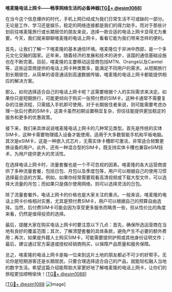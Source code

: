 **喀麦隆电话上网卡——畅享网络生活的必备神器[[TG💪+ @esim1088](https://t.me/s/esim1088)]**

在当今这个信息爆炸的时代，手机上网已经成为我们日常生活不可或缺的一部分。无论是工作、学习还是娱乐，稳定的网络连接都是我们的得力助手。而对于那些计划前往喀麦隆旅行或长期居住的朋友来说，选择一款合适的电话上网卡显得尤为重要。今天，我们就来聊聊喀麦隆的电话上网卡，看看它能为我们带来怎样的便利。

首先，让我们了解一下喀麦隆的基本通信环境。喀麦隆位于非洲中西部，是一个多元文化交融的国家。近年来，随着经济的发展和技术的进步，该国的通信基础设施也在不断完善。目前，喀麦隆的主要移动运营商包括MTN、Orange以及Camtel等，这些运营商提供的电话上网卡种类繁多，能满足不同用户的需求。从短期旅行到长期居住，从简单的语音通话到高速数据传输，喀麦隆的电话上网卡都能提供相应的解决方案。

那么，如何选择适合自己的电话上网卡呢？这需要根据个人的实际需求来决定。如果你只是短期旅行，可能更倾向于购买一张预付费的SIM卡，这种卡通常不需要复杂的注册流程，只需插入手机即可使用。对于长期居住者来说，则可能需要考虑办理一张后付费的SIM卡，这类卡虽然初期设置稍显复杂，但往往能提供更加稳定的服务和更多的优惠政策。

接下来，我们来具体说说喀麦隆电话上网卡的几种常见类型。首先是传统的实体SIM卡，这种卡需要物理插入设备才能使用，适用于大多数智能手机和平板电脑。其次是eSIM卡，这是一种嵌入式芯片，无需实体卡槽即可激活，非常适合频繁更换设备的用户。此外，还有一种混合型的SIM卡，既支持实体卡槽也兼容eSIM技术，为用户提供更大的灵活性。

在选择电话上网卡时，流量套餐也是一个不可忽视的因素。喀麦隆的各大运营商提供了多种流量套餐，包括日包、月包以及季度包等，用户可以根据自己的使用习惯选择最合适的方案。例如，如果你经常需要观看高清视频或下载大型文件，可以选择大流量的月包；而如果只是偶尔使用网络，则可以选择灵活的日包。

除了流量套餐外，电话上网卡的价格也是大家关注的重点。一般来说，喀麦隆的电话上网卡价格相对实惠，尤其是预付费SIM卡，用户可以根据自己的预算自由选择。当然，后付费SIM卡可能会因为享受更多服务而略贵一些，但从性价比的角度来看，仍然是值得投资的选择。

最后，提醒大家在购买电话上网卡时要注意以下几点：首先，确保所选运营商在当地有良好的覆盖范围；其次，了解清楚套餐的具体条款，避免产生不必要的额外费用；再次，如果是外籍人士购买SIM卡，可能需要提供护照或其他身份证明文件；最后，建议通过官方渠道或授权经销商购买，以保障产品质量和服务保障。

总之，喀麦隆的电话上网卡是每一位来到这片土地的朋友都必不可少的好帮手。无论你是短期游客还是长期居民，只要合理选择适合自己的产品，就能轻松融入当地的数字生活。希望这篇介绍能帮助大家更好地了解喀麦隆的电话上网卡，让你们的旅程更加顺畅愉快！[[TG💪+ @esim1088](https://t.me/s/esim1088)]

[[TG💪+ @esim1088](https://t.me/s/esim1088) ![Image](https://i.postimg.cc/4NQfJmqS/Snipaste-2025-05-13-00-14-12.png)]
